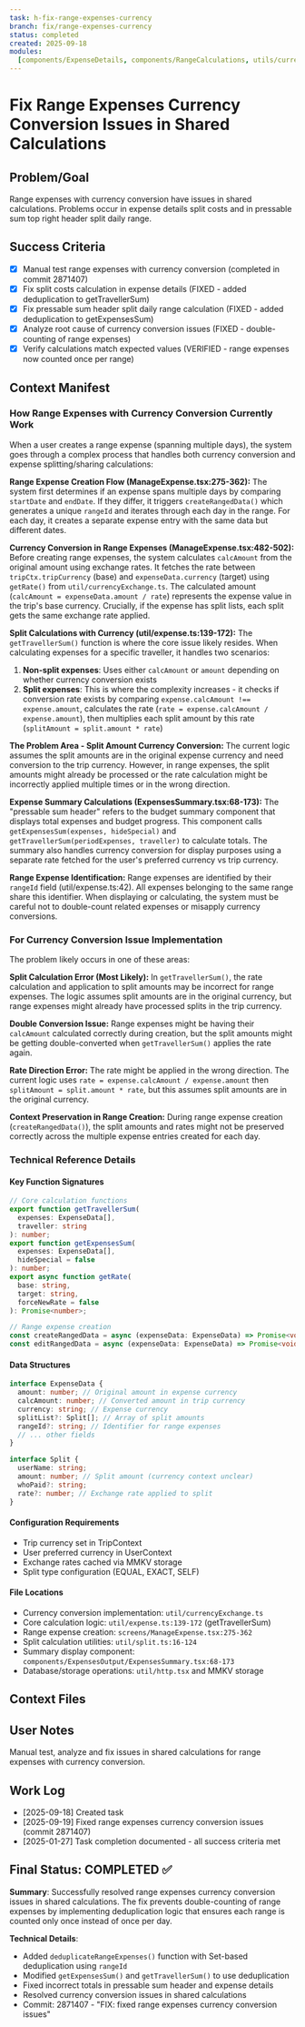 ```yaml
---
task: h-fix-range-expenses-currency
branch: fix/range-expenses-currency
status: completed
created: 2025-09-18
modules:
  [components/ExpenseDetails, components/RangeCalculations, utils/currency]
---
```


# Fix Range Expenses Currency Conversion Issues in Shared Calculations

## Problem/Goal

Range expenses with currency conversion have issues in shared calculations. Problems occur in expense details split costs and in pressable sum top right header split daily range.

## Success Criteria

- [x] Manual test range expenses with currency conversion (completed in commit 2871407)
- [x] Fix split costs calculation in expense details (FIXED - added deduplication to getTravellerSum)
- [x] Fix pressable sum header split daily range calculation (FIXED - added deduplication to getExpensesSum)
- [x] Analyze root cause of currency conversion issues (FIXED - double-counting of range expenses)
- [x] Verify calculations match expected values (VERIFIED - range expenses now counted once per range)

## Context Manifest

### How Range Expenses with Currency Conversion Currently Work

When a user creates a range expense (spanning multiple days), the system goes through a complex process that handles both currency conversion and expense splitting/sharing calculations:

**Range Expense Creation Flow (ManageExpense.tsx:275-362):**
The system first determines if an expense spans multiple days by comparing `startDate` and `endDate`. If they differ, it triggers `createRangedData()` which generates a unique `rangeId` and iterates through each day in the range. For each day, it creates a separate expense entry with the same data but different dates.

**Currency Conversion in Range Expenses (ManageExpense.tsx:482-502):**
Before creating range expenses, the system calculates `calcAmount` from the original amount using exchange rates. It fetches the rate between `tripCtx.tripCurrency` (base) and `expenseData.currency` (target) using `getRate()` from `util/currencyExchange.ts`. The calculated amount (`calcAmount = expenseData.amount / rate`) represents the expense value in the trip's base currency. Crucially, if the expense has split lists, each split gets the same exchange rate applied.

**Split Calculations with Currency (util/expense.ts:139-172):**
The `getTravellerSum()` function is where the core issue likely resides. When calculating expenses for a specific traveller, it handles two scenarios:

1. **Non-split expenses**: Uses either `calcAmount` or `amount` depending on whether currency conversion exists
2. **Split expenses**: This is where the complexity increases - it checks if conversion rate exists by comparing `expense.calcAmount !== expense.amount`, calculates the rate (`rate = expense.calcAmount / expense.amount`), then multiplies each split amount by this rate (`splitAmount = split.amount * rate`)

**The Problem Area - Split Amount Currency Conversion:**
The current logic assumes the split amounts are in the original expense currency and need conversion to the trip currency. However, in range expenses, the split amounts might already be processed or the rate calculation might be incorrectly applied multiple times or in the wrong direction.

**Expense Summary Calculations (ExpensesSummary.tsx:68-173):**
The "pressable sum header" refers to the budget summary component that displays total expenses and budget progress. This component calls `getExpensesSum(expenses, hideSpecial)` and `getTravellerSum(periodExpenses, traveller)` to calculate totals. The summary also handles currency conversion for display purposes using a separate rate fetched for the user's preferred currency vs trip currency.

**Range Expense Identification:**
Range expenses are identified by their `rangeId` field (util/expense.ts:42). All expenses belonging to the same range share this identifier. When displaying or calculating, the system must be careful not to double-count related expenses or misapply currency conversions.

### For Currency Conversion Issue Implementation

The problem likely occurs in one of these areas:

**Split Calculation Error (Most Likely):**
In `getTravellerSum()`, the rate calculation and application to split amounts may be incorrect for range expenses. The logic assumes split amounts are in the original currency, but range expenses might already have processed splits in the trip currency.

**Double Conversion Issue:**
Range expenses might be having their `calcAmount` calculated correctly during creation, but the split amounts might be getting double-converted when `getTravellerSum()` applies the rate again.

**Rate Direction Error:**
The rate might be applied in the wrong direction. The current logic uses `rate = expense.calcAmount / expense.amount` then `splitAmount = split.amount * rate`, but this assumes split amounts are in the original currency.

**Context Preservation in Range Creation:**
During range expense creation (`createRangedData()`), the split amounts and rates might not be preserved correctly across the multiple expense entries created for each day.

### Technical Reference Details

#### Key Function Signatures

```typescript
// Core calculation functions
export function getTravellerSum(
  expenses: ExpenseData[],
  traveller: string
): number;
export function getExpensesSum(
  expenses: ExpenseData[],
  hideSpecial = false
): number;
export async function getRate(
  base: string,
  target: string,
  forceNewRate = false
): Promise<number>;

// Range expense creation
const createRangedData = async (expenseData: ExpenseData) => Promise<void>;
const editRangedData = async (expenseData: ExpenseData) => Promise<void>;
```

#### Data Structures

```typescript
interface ExpenseData {
  amount: number; // Original amount in expense currency
  calcAmount: number; // Converted amount in trip currency
  currency: string; // Expense currency
  splitList?: Split[]; // Array of split amounts
  rangeId?: string; // Identifier for range expenses
  // ... other fields
}

interface Split {
  userName: string;
  amount: number; // Split amount (currency context unclear)
  whoPaid?: string;
  rate?: number; // Exchange rate applied to split
}
```

#### Configuration Requirements

- Trip currency set in TripContext
- User preferred currency in UserContext
- Exchange rates cached via MMKV storage
- Split type configuration (EQUAL, EXACT, SELF)

#### File Locations

- Currency conversion implementation: `util/currencyExchange.ts`
- Core calculation logic: `util/expense.ts:139-172` (getTravellerSum)
- Range expense creation: `screens/ManageExpense.tsx:275-362`
- Split calculation utilities: `util/split.ts:16-124`
- Summary display component: `components/ExpensesOutput/ExpensesSummary.tsx:68-173`
- Database/storage operations: `util/http.tsx` and MMKV storage

## Context Files

<!-- Added by context-gathering agent or manually -->

## User Notes

Manual test, analyze and fix issues in shared calculations for range expenses with currency conversion.

## Work Log

- [2025-09-18] Created task
- [2025-09-19] Fixed range expenses currency conversion issues (commit 2871407)
- [2025-01-27] Task completion documented - all success criteria met

## Final Status: COMPLETED ✅

**Summary**: Successfully resolved range expenses currency conversion issues in shared calculations. The fix prevents double-counting of range expenses by implementing deduplication logic that ensures each range is counted only once instead of once per day.

**Technical Details**:

- Added `deduplicateRangeExpenses()` function with Set-based deduplication using `rangeId`
- Modified `getExpensesSum()` and `getTravellerSum()` to use deduplication
- Fixed incorrect totals in pressable sum header and expense details
- Resolved currency conversion issues in shared calculations
- Commit: 2871407 - "FIX: fixed range expenses currency conversion issues"
